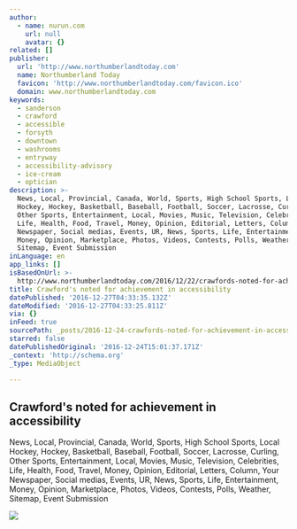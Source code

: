 ```yaml
---
author:
  - name: nurun.com
    url: null
    avatar: {}
related: []
publisher:
  url: 'http://www.northumberlandtoday.com'
  name: Northumberland Today
  favicon: 'http://www.northumberlandtoday.com/favicon.ico'
  domain: www.northumberlandtoday.com
keywords:
  - sanderson
  - crawford
  - accessible
  - forsyth
  - downtown
  - washrooms
  - entryway
  - accessibility-advisory
  - ice-cream
  - optician
description: >-
  News, Local, Provincial, Canada, World, Sports, High School Sports, Local
  Hockey, Hockey, Basketball, Baseball, Football, Soccer, Lacrosse, Curling,
  Other Sports, Entertainment, Local, Movies, Music, Television, Celebrities,
  Life, Health, Food, Travel, Money, Opinion, Editorial, Letters, Column, Your
  Newspaper, Social medias, Events, UR, News, Sports, Life, Entertainment,
  Money, Opinion, Marketplace, Photos, Videos, Contests, Polls, Weather,
  Sitemap, Event Submission
inLanguage: en
app_links: []
isBasedOnUrl: >-
  http://www.northumberlandtoday.com/2016/12/22/crawfords-noted-for-achievement-in-accessibility
title: Crawford's noted for achievement in accessibility
datePublished: '2016-12-27T04:33:35.132Z'
dateModified: '2016-12-27T04:33:25.811Z'
via: {}
inFeed: true
sourcePath: _posts/2016-12-24-crawfords-noted-for-achievement-in-accessibility.md
starred: false
datePublishedOriginal: '2016-12-24T15:01:37.171Z'
_context: 'http://schema.org'
_type: MediaObject

---
```

<article style=""><h1>Crawford's noted for achievement in accessibility</h1><p>News, Local, Provincial, Canada, World, Sports, High School Sports, Local Hockey, Hockey, Basketball, Baseball, Football, Soccer, Lacrosse, Curling, Other Sports, Entertainment, Local, Movies, Music, Television, Celebrities, Life, Health, Food, Travel, Money, Opinion, Editorial, Letters, Column, Your Newspaper, Social medias, Events, UR, News, Sports, Life, Entertainment, Money, Opinion, Marketplace, Photos, Videos, Contests, Polls, Weather, Sitemap, Event Submission</p><img src="http://storage.northumberlandtoday.com/v1/dynamic_resize/sws_path/suns-prod-images/1297910575648_ORIGINAL.jpg?quality=80&amp;size=320x&amp;stmp=1482426004082" /></article>